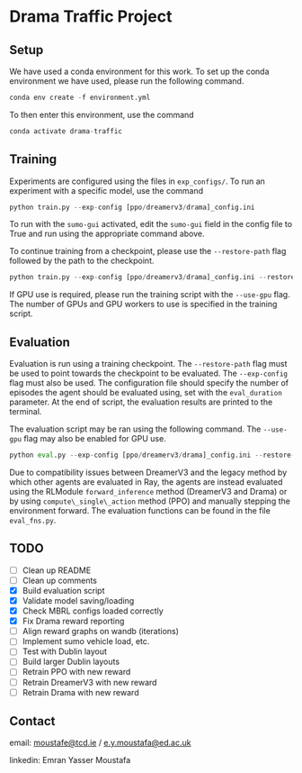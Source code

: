 # Drama Traffic Project

## Setup
We have used a conda environment for this work. To set up the conda environment we have used, please run the following command. 

```python
conda env create -f environment.yml
```

To then enter this environment, use the command

```python
conda activate drama-traffic
```

## Training
Experiments are configured using the files in `exp_configs/`. To run an experiment with a specific model, use the command

```python
python train.py --exp-config [ppo/dreamerv3/drama]_config.ini

```

To run with the `sumo-gui` activated, edit the `sumo-gui` field in the config file to True and run using the appropriate command above.

To continue training from a checkpoint, please use the `--restore-path` flag followed by the path to the checkpoint. 

```python
python train.py --exp-config [ppo/dreamerv3/drama]_config.ini --restore-path /path/to/checkpoint_XXX

```

If GPU use is required, please run the training script with the `--use-gpu` flag. The number of GPUs and GPU workers to use is specified in the training script.

## Evaluation
Evaluation is run using a training checkpoint. The `--restore-path` flag must be used to point towards the checkpoint to be evaluated. The `--exp-config` flag must also be used. The configuration file should specify the number of episodes the agent should be evaluated using, set with the `eval_duration` parameter. At the end of script, the evaluation results are printed to the terminal.

The evaluation script may be ran using the following command. The `--use-gpu` flag may also be enabled for GPU use.

```python
python eval.py --exp-config [ppo/dreamerv3/drama]_config.ini --restore-path /path/to/checkpoint_XXX

``` 

Due to compatibility issues between DreamerV3 and the legacy method by which other agents are evaluated in Ray, the agents are instead evaluated using the RLModule `forward_inference` method (DreamerV3 and Drama) or by using `compute\_single\_action` method (PPO) and manually stepping the environment forward. The evaluation functions can be found in the file `eval_fns.py`.
  

## TODO
- [ ] Clean up README
- [ ] Clean up comments
- [X] Build evaluation script
- [X] Validate model saving/loading
- [X] Check MBRL configs loaded correctly
- [X] Fix Drama reward reporting
- [ ] Align reward graphs on wandb (iterations)
- [ ] Implement sumo vehicle load, etc.
- [ ] Test with Dublin layout
- [ ] Build larger Dublin layouts 
- [ ] Retrain PPO with new reward
- [ ] Retrain DreamerV3 with new reward
- [ ] Retrain Drama with new reward

## Contact
email: moustafe@tcd.ie / e.y.moustafa@ed.ac.uk

linkedin: Emran Yasser Moustafa
